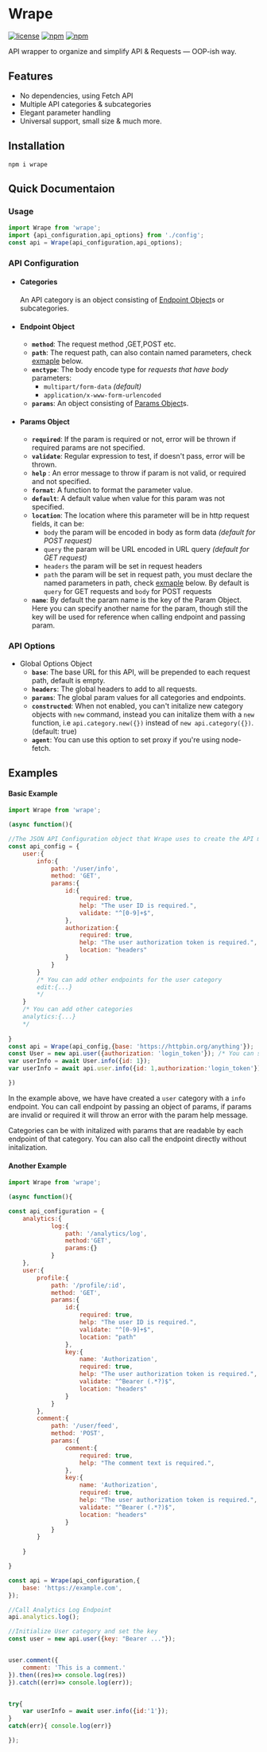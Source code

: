 # Wrape
[![license](https://img.shields.io/github/license/elis-k/wrape)](https://github.com/elis-k/wrape/blob/master/LICENSE)
[![npm](https://img.shields.io/npm/v/wrape)](https://www.npmjs.com/package/wrape)
[![npm](https://img.shields.io/npm/dw/wrape)](https://www.npmjs.com/package/wrape)

API wrapper to organize and simplify API & Requests — OOP-ish way.

## Features  
- No dependencies, using Fetch API
- Multiple API categories & subcategories
- Elegant parameter handling
- Universal support, small size
& much more.

## Installation
`npm i wrape`

## Quick  Documentaion
### Usage
```javascript
import Wrape from 'wrape';
import {api_configuration,api_options} from './config';
const api = Wrape(api_configuration,api_options);
```
### API Configuration 
- #### Categories
   An API category is an object consisting of [Endpoint Object](#endpoint-object)s or subcategories.

 - #### Endpoint Object
   - **`method`**: The request method ,GET,POST etc.
   - **`path`**: The request path, can also contain named parameters,  check [exmaple](#another-example) below. 
   - **`enctype`**: The body encode type for *requests that have body* parameters:
	   - `multipart/form-data` *(default)*
	   - `application/x-www-form-urlencoded`
   - **`params`**: An object consisting of [Params Object](#params-object)s.

- #### Params Object

  - **`required`**: If the param is required or not, error will be thrown if required params are not specified.
  - **`validate`**: Regular expression to test, if doesn't pass, error will be thrown.
  - **`help`** : An error message to throw if param is not valid, or required and not specified.
  - **`format`**: A function to format the parameter value.
  - **`default`**: A default value when value for this param was not specified.
  - **`location`**: The location where this parameter will be in http request fields, it can be:
	 - `body` the param will be encoded in body as form data *(default for POST request)*
	 - `query` the param will be URL encoded in URL query *(default for GET request)*
	 - `headers` the param will be set in request headers
	 - `path` the param will be set in request path, you must declare the named parameters in   path, check [exmaple](#another-example) below. 
By default is `query` for GET requests and `body` for POST requests
  - **`name`**: By default the param name is the key of the Param Object. Here you can specify another name for the param, though still the key will be used for reference when calling endpoint and passing param.

### API Options
- Global Options Object
	- **`base`**: The base URL for this API, will be prepended to each request path, default is empty.
	- **`headers`**: The global headers to add to all requests.
	- **`params`**: The global param values for all categories and endpoints.
	- **`constructed`**: When not enabled, you can't initalize new category objects with `new` command, instead you can  initalize them with a `new` function, i.e `api.category.new({})` instead of `new api.category({})`.  (default: true)
	- **`agent`**: You can use this option to set proxy if you're using node-fetch.
## Examples

#### Basic Example
```javascript
import Wrape from 'wrape';

(async function(){

//The JSON API Configuration object that Wrape uses to create the API model 
const api_config = {
	user:{
		info:{
			path: '/user/info',
			method: 'GET',
			params:{
				id:{
					required: true,
					help: "The user ID is required.",
					validate: "^[0-9]+$",
				},
				authorization:{
					required: true,
					help: "The user authorization token is required.",
					location: "headers"
				}
			}
		}
		/* You can add other endpoints for the user category
		edit:{...}
		*/
	}
	/* You can add other categories 
	analytics:{...}
	*/
	
}
const api = Wrape(api_config,{base: 'https://httpbin.org/anything'});
const User = new api.user({authorization: 'login_token'}); /* You can set default params values for a category by initalizing new object */
var userInfo = await User.info({id: 1});
var userInfo = await api.user.info({id: 1,authorization:'login_token'}) /* Without initalizing */

})


```

In the example above, we have have created a `user` category with a `info` endpoint. 
You can call endpoint by passing an object of params, if params are invalid or required it will throw an error with the param help message.

Categories can be with initalized with params that are readable by each endpoint of that category. You can also call the endpoint directly without initalization.
#### Another Example
```javascript
import Wrape from 'wrape';

(async function(){

const api_configuration = {
	analytics:{
			log:{
				path: '/analytics/log',
				method:'GET',
				params:{}
			}
	},
	user:{
		profile:{
			path: '/profile/:id',
			method: 'GET',
			params:{
				id:{
					required: true,
					help: "The user ID is required.",
					validate: "^[0-9]+$",
					location: "path"
				},
				key:{
					name: 'Authorization',
					required: true,
					help: "The user authorization token is required.",
					validate: "^Bearer (.*?)$",
					location: "headers"
				}
			}
		},
		comment:{
			path: '/user/feed',
			method: 'POST',
			params:{
				comment:{
					required: true,
					help: "The comment text is required.",
				},
				key:{
					name: 'Authorization',
					required: true,
					help: "The user authorization token is required.",
					validate: "^Bearer (.*?)$",
					location: "headers"
				}
			}
		}
		
	}

}

const api = Wrape(api_configuration,{
	base: 'https://example.com',
});

//Call Analytics Log Endpoint
api.analytics.log();

//Initialize User category and set the key 
const user = new api.user({key: "Bearer ..."});


user.comment({
	comment: 'This is a comment.'
}).then((res)=> console.log(res))
}).catch((err)=> console.log(err));


try{
	var userInfo = await user.info({id:'1'});
}
catch(err){ console.log(err)}	

});

```